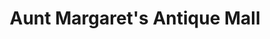 ---
title: "Aunt Margaret's Antique Mall"
url: /newark/aunt-margarets-antique-mall/
shop: antiques
---